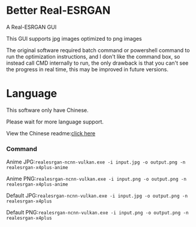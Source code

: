 # Better Real-ESRGAN

A Real-ESRGAN GUI

This GUI supports jpg images optimized to png images

The original software required batch command or powershell command to run the optimization instructions, and I don't like the command box, so instead call CMD internally to run, the only drawback is that you can't see the progress in real time, this may be improved in future versions.

# Language

This software only have Chinese.

Please wait for more language support.

View the Chinese readme:[click here](https://github.com/Adenx0/Better-Real-ESRGAN/blob/main/README_CN.md)

### Command

Anime JPG:`realesrgan-ncnn-vulkan.exe -i input.jpg -o output.png -n realesrgan-x4plus-anime`

Anime PNG:`realesrgan-ncnn-vulkan.exe -i input.png -o output.png -n realesrgan-x4plus-anime`

Default JPG:`realesrgan-ncnn-vulkan.exe -i input.jpg -o output.png -n realesrgan-x4plus`

Default PNG:`realesrgan-ncnn-vulkan.exe -i input.png -o output.png -n realesrgan-x4plus`
